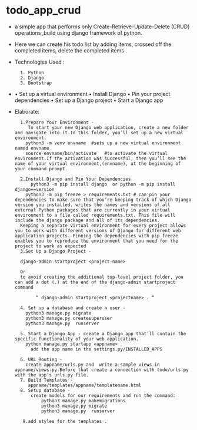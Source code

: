# todo_app_crud

- a simple app that performs only Create-Retrieve-Update-Delete (CRUD) operations ,build using django framework of python.
-  Here we can create his todo list by adding items, crossed off the completed items, delete the completed items .
- Technologies Used :

        1. Python
        2. Django
        3. Bootstrap
        
-   • Set up a virtual environment
    • Install Django
    • Pin your project dependencies
    • Set up a Django project
    • Start a Django app
- Elaborate:

        1.Prepare Your Environment -
           To start your new Django web application, create a new folder and navigate into it.In this folder, you’ll set up a new virtual environment.
          python3 -m venv envname  #sets up a new virtual environment named envname
          source envname/bin/activate   #to activate the virtual environment.If the activation was successful, then you’ll see the name of your virtual environment,(envname), at the beginning of your command prompt. 

        2.Install Django and Pin Your Dependencies
            python3 -m pip install django  or python -m pip install django==version
          python3 -m pip freeze > requirements.txt # can pin your dependencies to make sure that you’re keeping track of which Django version you installed. writes the names and versions of all external Python packages that are currently in your virtual environment to a file called requirements.txt. This file will include the django package and all of its dependencies.
        Keeping a separate virtual environment for every project allows you to work with different versions of Django for different web application projects. Pinning the dependencies with pip freeze enables you to reproduce the environment that you need for the project to work as expected
        3.Set Up a Django Project - 

        django-admin startproject <project-name>   

        Or
        to avoid creating the additional top-level project folder, you can add a dot (.) at the end of the django-admin startproject command

              “ django-admin startproject <projectname> . “

        4. Set up a database and create a user -
          python3 manage.py migrate
          python3 manage.py createsuperuser
          python3 manage.py  runserver

        5. Start a Django App - create a Django app that’ll contain the specific functionality of your web application.
          python manage.py startapp <appname>
            add the app name in the settings.py/INSTALLED_APPS

        6. URL Routing -
          create appname/urls.py and  write a sample views in appname/views.py.Before that create a connection with todo/urls.py with the app’s urls.py file.
        7. Build Templates -
           appname/templates/appname/templatename.html	
        8. Setup database -
            create models for our requirements and run the command:
                python3 manage.py makemigrations
                python3 manage.py migrate
                python3 manage.py  runserver

         9.add styles for the templates .



